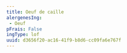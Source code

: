 ```yaml
---
title: Oeuf de caille
alergenesIng:
 - Oeuf
pFrais: False
ingType: lof
uuid: d3656f20-ac16-41f9-b8d6-cc09fa6e767f
---
```

